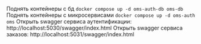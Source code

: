 Поднять контейнеры с бд
` docker compose up -d oms-auth-db oms-db `
Поднять контейнеры с микросервисами
` docker compose up -d oms-auth oms `
Открыть swagger сервиса аутентификации: http://localhost:5030/swagger/index.html
Открыть swagger сервиса заказов: http://localhost:5031/swagger/index.html
